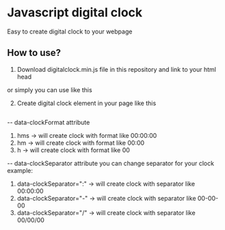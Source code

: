 # Javascript digital clock
Easy to create digital clock to your webpage

## How to use?

1. Download digitalclock.min.js file in this repository and link to your html head 

<script src="../digitalclock.js"></script>
or simply you can use like this
<script src="https://kykurniawan.github.io/library/digitalclock/digitalclock.min.js"></script>

2. Create digital clock element in your page like this

<pre><span id="digital-clock" data-clockFormat="hms" data-clockSeparator=":"></span></pre>

-- data-clockFormat attribute
1. hms -> will create clock with format like 00:00:00
2. hm -> will create clock with format like 00:00
3. h -> will create clock with format like 00

-- data-clockSeparator attribute
you can change separator for your clock
example:
1. data-clockSeparator=":" -> will create clock with separator like 00:00:00
2. data-clockSeparator="-" -> will create clock with separator like 00-00-00
3. data-clockSeparator="/" -> will create clock with separator like 00/00/00
